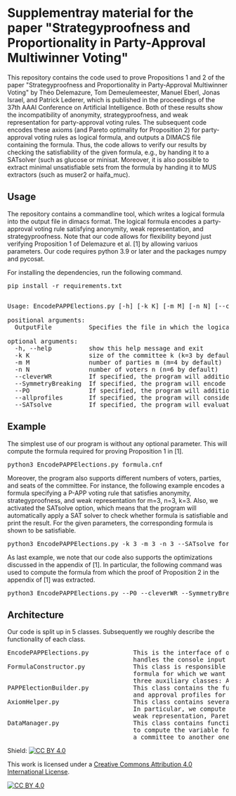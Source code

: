 # Supplementray material for the paper "Strategyproofness and Proportionality in Party-Approval Multiwinner Voting"

This repository contains the code used to prove Propositions 1 and 2 of the paper "Strategyproofness and Proportionality in Party-Approval Multiwinner Voting" by Théo Delemazure, Tom Demeulemeester, Manuel Eberl, Jonas Israel, and Patrick Lederer, which is published in the proceedings of the 37th AAAI Conference on Artificial Intelligence. Both of these results show the incompatibility of anonymity, strategyproofness, and weak representation for party-approval voting rules. The subsequent code encodes these axioms (and Pareto optimality for Proposition 2) for party-approval voting rules as logical formula, and outputs a DIMACS file containing the formula. Thus, the code allows to verify our results by checking the satisfiability of the given formula, e.g., by handing it to a SATsolver (such as glucose or minisat. Moreover, it is also possible to extract minimal unsatisfiable sets from the formula by handing it to MUS extractors (such as muser2 or haifa_muc). 
## Usage

The repository contains a commandline tool, which writes a logical formula into the output file in dimacs format. The logical formula encodes a party-approval voting rule satisfying anonymity, weak representation, and strategyproofness. Note that our code allows for flexibility beyond just verifying Proposition 1 of Delemazure et al. [1] by allowing variuos parameters. Our code requires python 3.9 or later and the packages numpy and pycosat.

For installing the dependencies, run the following command. 

<pre>
pip install -r requirements.txt
</pre>

<pre> 
Usage: EncodePAPPElections.py [-h] [-k K] [-m M] [-n N] [--cleverWR] [--SymmetryBreaking] [--PO] [--allprofiles] [--SATsolve] OutputFile

positional arguments:
  OutputFile          Specifies the file in which the logical formula will be written

optional arguments:
  -h, --help          show this help message and exit
  -k K                size of the committee k (k=3 by default)
  -m M                number of parties m (m=4 by default)
  -n N                number of voters n (n=6 by default)
  --cleverWR          If specified, the program will additionally encode the constraints specified in Lemma 2 in the appendix of [1] (by default off)
  --SymmetryBreaking  If specified, the program will encode the symmtery-breaking as specified by Lemma 3 in the appendix of [1]; if m or n are modified this should be off (by default off)
  --PO                If specified, the program will additionally encode that the P-APP voting rule satisfies Pareto-optimality (by default off)
  --allprofiles       If specified, the program will consider the domain of all profiles; otherwise, we will focus on the domain A_{SAT} specified in [1]
  --SATsolve          If specified, the program will evaluate whether the constructed formula is true; this requires the pycosat package (by default off)
</pre>

## Example

The simplest use of our program is without any optional parameter. This will compute the formula required for proving Proposition 1 in [1].

<pre>
python3 EncodePAPPElections.py formula.cnf
</pre>

Moreover, the program also supports different numbers of voters, parties, and seats of the committee. For instance, the following example encodes a formula specifying a P-APP voting rule that satisfies anonymity, strategyproofness, and weak representation for m=3, n=3, k=3. Also, we activated the SATsolve option, which means that the program will automatically apply a SAT solver to check whether formula is satisfiable and print the result. For the given parameters, the corresponding formula is shown to be satisfiable. 

<pre>
python3 EncodePAPPElections.py -k 3 -m 3 -n 3 --SATsolve formula.cnf
</pre>

As last example, we note that our code also supports the optimizations discussed in the appendix of [1]. In particular, the following command was used to compute the formula from which the proof of Proposition 2 in the appendix of [1] was extracted.

<pre>
python3 EncodePAPPElections.py --P0 --cleverWR --SymmetryBreaking formula.cnf
</pre>

## Architecture

Our code is split up in 5 classes. Subsequently we roughly describe the functionality of each class.

<pre>
EncodePAPPElections.py            This is the interface of our architecture. The class itself only offers a main function, which 
                                  handles the console input and then calls the FormulaConstructor class. 
FormulaConstructor.py             This class is responsible for the main functionality of our software: it computes the logical 
                                  formula for which we want to check whether it is satisfiable or not. For this it relies on 
                                  three auxiliary classes: AxiomHelper.py, DataManager.py, and PAPPElectionBuilder.py.
PAPPElectionBuilder.py            This class contains the functionality to compute the set of all approval ballots, committees, 
                                  and approval profiles for the given input parameters m, n, and k. 
AxiomHelper.py                    This class contains several helper methods for encoding weak representation and Pareto-optimality.
                                  In particular, we compute here for each preference profile which committees are feasible given 
                                  weak representation, Pareto-optimality, etc.
DataManager.py                    This class contains functionality for handling our data. In particular, this method offers functions
                                  to compute the variable for a given approval profile and committee and to decide when a voter prefers
                                  a committee to another one. 
</pre>

Shield: [![CC BY 4.0][cc-by-shield]][cc-by]

This work is licensed under a
[Creative Commons Attribution 4.0 International License][cc-by].

[![CC BY 4.0][cc-by-image]][cc-by]

[cc-by]: http://creativecommons.org/licenses/by/4.0/
[cc-by-image]: https://i.creativecommons.org/l/by/4.0/88x31.png
[cc-by-shield]: https://img.shields.io/badge/License-CC%20BY%204.0-lightgrey.svg
